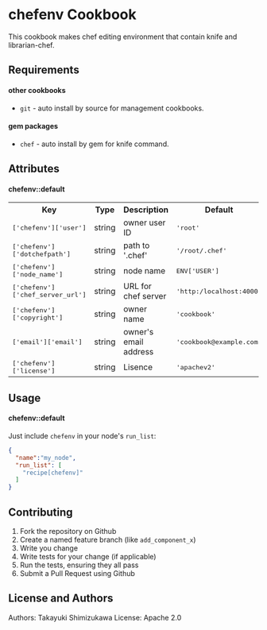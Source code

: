 chefenv Cookbook
================

This cookbook makes chef editing environment that contain knife and librarian-chef.

Requirements
------------

#### other cookbooks
- `git` - auto install by source for management cookbooks.

#### gem packages
- `chef` - auto install by gem for knife command.


Attributes
----------

#### chefenv::default
<table>
  <tr>
    <th>Key</th>
    <th>Type</th>
    <th>Description</th>
    <th>Default</th>
  </tr>
  <tr>
    <td><tt>['chefenv']['user']</tt></td>
    <td>string</td>
    <td>owner user ID</td>
    <td><tt>'root'</tt></td>
  </tr>
  <tr>
    <td><tt>['chefenv']['dotchefpath']</tt></td>
    <td>string</td>
    <td>path to '.chef'</td>
    <td><tt>'/root/.chef'</tt></td>
  </tr>
  <tr>
    <td><tt>['chefenv']['node_name']</tt></td>
    <td>string</td>
    <td>node name</td>
    <td><tt>ENV['USER']</tt></td>
  </tr>
  <tr>
    <td><tt>['chefenv']['chef_server_url']</tt></td>
    <td>string</td>
    <td>URL for chef server</td>
    <td><tt>'http:/localhost:4000'</tt></td>
  </tr>
  <tr>
    <td><tt>['chefenv']['copyright']</tt></td>
    <td>string</td>
    <td>owner name</td>
    <td><tt>'cookbook'</tt></td>
  </tr>
  <tr>
    <td><tt>['email']['email']</tt></td>
    <td>string</td>
    <td>owner's email address</td>
    <td><tt>'cookbook@example.com'</tt></td>
  </tr>
  <tr>
    <td><tt>['chefenv']['license']</tt></td>
    <td>string</td>
    <td>Lisence</td>
    <td><tt>'apachev2'</tt></td>
  </tr>
</table>

Usage
-----
#### chefenv::default

Just include `chefenv` in your node's `run_list`:

```json
{
  "name":"my_node",
  "run_list": [
    "recipe[chefenv]"
  ]
}
```

Contributing
------------

1. Fork the repository on Github
2. Create a named feature branch (like `add_component_x`)
3. Write you change
4. Write tests for your change (if applicable)
5. Run the tests, ensuring they all pass
6. Submit a Pull Request using Github

License and Authors
-------------------
Authors: Takayuki Shimizukawa
License: Apache 2.0

